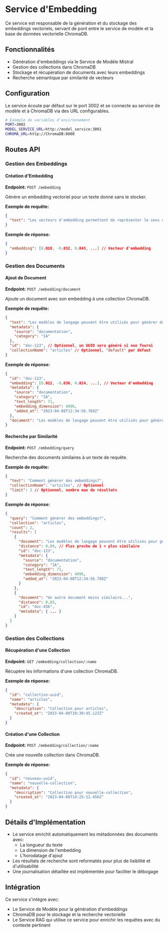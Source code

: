 # Service d'Embedding

Ce service est responsable de la génération et du stockage des embeddings vectoriels, servant de pont entre le service de modèle et la base de données vectorielle ChromaDB.

## Fonctionnalités

- Génération d'embeddings via le Service de Modèle Mistral
- Gestion des collections dans ChromaDB
- Stockage et récupération de documents avec leurs embeddings
- Recherche sémantique par similarité de vecteurs

## Configuration

Le service écoute par défaut sur le port 3002 et se connecte au service de modèle et à ChromaDB via des URL configurables.

```bash
# Exemple de variables d'environnement
PORT=3002
MODEL_SERVICE_URL=http://model_service:3001
CHROMA_URL=http://ChromaDB:8000
```

## Routes API

### Gestion des Embeddings

#### Création d'Embedding

**Endpoint:** `POST /embedding`

Génère un embedding vectoriel pour un texte donné sans le stocker.

**Exemple de requête:**

```json
{
  "text": "Les vecteurs d'embedding permettent de représenter le sens d'un texte."
}
```

**Exemple de réponse:**

```json
{
  "embedding": [0.018, -0.032, 0.045, ...] // Vecteur d'embedding
}
```

### Gestion des Documents

#### Ajout de Document

**Endpoint:** `POST /embedding/document`

Ajoute un document avec son embedding à une collection ChromaDB.

**Exemple de requête:**

```json
{
  "text": "Les modèles de langage peuvent être utilisés pour générer des embeddings.",
  "metadata": {
    "source": "documentation",
    "category": "IA"
  },
  "id": "doc-123", // Optionnel, un UUID sera généré si non fourni
  "collectionName": "articles" // Optionnel, "default" par défaut
}
```

**Exemple de réponse:**

```json
{
  "id": "doc-123",
  "embedding": [0.012, -0.036, 0.024, ...], // Vecteur d'embedding
  "metadata": {
    "source": "documentation",
    "category": "IA",
    "text_length": 71,
    "embedding_dimension": 4096,
    "added_at": "2023-04-08T12:34:56.789Z"
  },
  "document": "Les modèles de langage peuvent être utilisés pour générer des embeddings."
}
```

#### Recherche par Similarité

**Endpoint:** `POST /embedding/query`

Recherche des documents similaires à un texte de requête.

**Exemple de requête:**

```json
{
  "text": "Comment générer des embeddings?",
  "collectionName": "articles", // Optionnel
  "limit": 3 // Optionnel, nombre max de résultats
}
```

**Exemple de réponse:**

```json
{
  "query": "Comment générer des embeddings?",
  "collection": "articles",
  "count": 2,
  "results": [
    {
      "document": "Les modèles de langage peuvent être utilisés pour générer des embeddings.",
      "distance": 0.89, // Plus proche de 1 = plus similaire
      "id": "doc-123",
      "metadata": {
        "source": "documentation",
        "category": "IA",
        "text_length": 71,
        "embedding_dimension": 4096,
        "added_at": "2023-04-08T12:34:56.789Z"
      }
    },
    {
      "document": "Un autre document moins similaire...",
      "distance": 0.65,
      "id": "doc-456",
      "metadata": { ... }
    }
  ]
}
```

### Gestion des Collections

#### Récupération d'une Collection

**Endpoint:** `GET /embedding/collection/:name`

Récupère les informations d'une collection ChromaDB.

**Exemple de réponse:**

```json
{
  "id": "collection-uuid",
  "name": "articles",
  "metadata": {
    "description": "Collection pour articles",
    "created_at": "2023-04-08T10:30:45.123Z"
  }
}
```

#### Création d'une Collection

**Endpoint:** `POST /embedding/collection/:name`

Crée une nouvelle collection dans ChromaDB.

**Exemple de réponse:**

```json
{
  "id": "nouveau-uuid",
  "name": "nouvelle-collection",
  "metadata": {
    "description": "Collection pour nouvelle-collection",
    "created_at": "2023-04-08T14:25:12.456Z"
  }
}
```

## Détails d'Implémentation

- Le service enrichit automatiquement les métadonnées des documents avec:
  - La longueur du texte
  - La dimension de l'embedding
  - L'horodatage d'ajout
- Les résultats de recherche sont reformatés pour plus de lisibilité et d'utilisabilité
- Une journalisation détaillée est implémentée pour faciliter le débogage

## Intégration

Ce service s'intègre avec:

- Le Service de Modèle pour la génération d'embeddings
- ChromaDB pour le stockage et la recherche vectorielle
- Le Service RAG qui utilise ce service pour enrichir les requêtes avec du contexte pertinent
